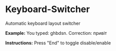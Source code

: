 # Keyboard-Switcher
Automatic keyboard layout switcher

**Example:**
You typed: ghbdsn. Correction: привіт

**Instructions:**
Press "End" to toggle disable/enable
